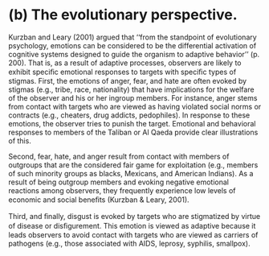 # (b) The evolutionary perspective.

Kurzban and Leary (2001) argued that ‘‘from the standpoint of evolutionary psychology, emotions can be considered to be the differential activation of cognitive systems designed to guide the organism to adaptive behavior’’ (p. 200). That is, as a result of adaptive processes, observers are likely to exhibit speciﬁc emotional responses to targets with speciﬁc types of stigmas. First, the emotions of anger, fear, and hate are often evoked by stigmas (e.g., tribe, race, nationality) that have implications for the welfare of the observer and his or her ingroup members. For instance, anger stems from contact with targets who are viewed as having violated social norms or contracts (e.g., cheaters, drug addicts, pedophiles). In response to these emotions, the observer tries to punish the target. Emotional and behavioral responses to members of the Taliban or Al Qaeda provide clear illustrations of this.

Second, fear, hate, and anger result from contact with members of outgroups that are the considered fair game for exploitation (e.g., members of such minority groups as blacks, Mexicans, and American Indians). As a result of being outgroup members and evoking negative emotional reactions among observers, they frequently experience low levels of economic and social beneﬁts (Kurzban & Leary, 2001).

Third, and ﬁnally, disgust is evoked by targets who are stigmatized by virtue of disease or disﬁgurement. This emotion is viewed as adaptive because it leads observers to avoid contact with targets who are viewed as carriers of pathogens (e.g., those associated with AIDS, leprosy, syphilis, smallpox).